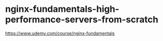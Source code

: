 # nginx-fundamentals-high-performance-servers-from-scratch

https://www.udemy.com/course/nginx-fundamentals
